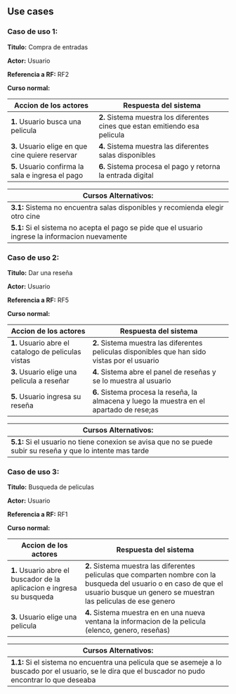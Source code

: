 ## Use cases

### Caso de uso 1:

**Titulo:** Compra de entradas

**Actor:** Usuario

**Referencia a RF:** RF2

**Curso normal:**

|         **Accion de los actores**                 |                      **Respuesta del sistema**                                                               |
| --- | --- |
| **1.** Usuario busca una pelicula                 | **2.** Sistema muestra los diferentes cines que estan emitiendo esa pelicula  |
| **3.** Usuario elige en que cine quiere reservar  | **4.** Sistema muestra las diferentes salas disponibles                       |
| **5.** Usuario confirma la sala e ingresa el pago | **6.** Sistema procesa el pago y retorna la entrada digital                   |

|  **Cursos Alternativos:**  |
| --- |
| **3.1:** Sistema no encuentra salas disponibles y recomienda elegir otro cine                                                     |
| **5.1:** Si el sistema no acepta el pago se pide que el usuario ingrese la informacion nuevamente                                 | 



### Caso de uso 2:

**Titulo:** Dar una reseña

**Actor:** Usuario

**Referencia a RF:** RF5

**Curso normal:**

|         **Accion de los actores**                 |                      **Respuesta del sistema**                                                               |
| --- | --- |
| **1.** Usuario abre el catalogo de peliculas vistas      | **2.** Sistema muestra las diferentes peliculas disponibles que han sido vistas por el usuario                                                  |
| **3.** Usuario elige una pelicula a reseñar              | **4.** Sistema abre el panel de reseñas y se lo muestra al usuario                                           |
| **5.** Usuario ingresa su reseña                         | **6.** Sistema procesa la reseña, la almacena y luego la muestra en el apartado de rese;as                   |

|  **Cursos Alternativos:**  |
| --- |                     
| **5.1:** Si el usuario no tiene conexion se avisa que no se puede subir su reseña y que lo intente mas tarde      |



### Caso de uso 3:

**Titulo:** Busqueda de peliculas

**Actor:** Usuario

**Referencia a RF:** RF1

**Curso normal:**

|         **Accion de los actores**                 |                      **Respuesta del sistema**                                                               |
| --- | --- |
| **1.** Usuario abre el buscador de la aplicacion e ingresa su busqueda      | **2.** Sistema muestra las diferentes peliculas que comparten nombre con la busqueda del usuario o en caso de que el usuario busque un genero se muestran las peliculas de ese genero                                               |
| **3.** Usuario elige una pelicula               | **4.** Sistema muestra en en una nueva ventana la informacion de la pelicula (elenco, genero, reseñas)                                           |


|  **Cursos Alternativos:**  |
| --- |                     
| **1.1:** Si el sistema no encuentra una pelicula que se asemeje a lo buscado por el usuario, se le dira que el buscador no pudo encontrar lo que deseaba      |
